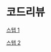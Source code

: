# 코드리뷰
[스텝 1](https://github.com/woowacourse/jwp-mvc/pull/25)

[스텝 2](https://github.com/woowacourse/jwp-mvc/pull/70)
